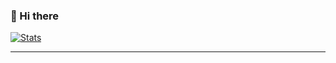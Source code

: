 ### 👋 Hi there

[![Stats](https://streak-stats.demolab.com?user=i6c&theme=tokyonight&hide_border=true&short_numbers=true&date_format=n%2Fj%5B%2FY%5D&stroke=12DD94&fire=EB5454)](https://git.io/streak-stats)


---
